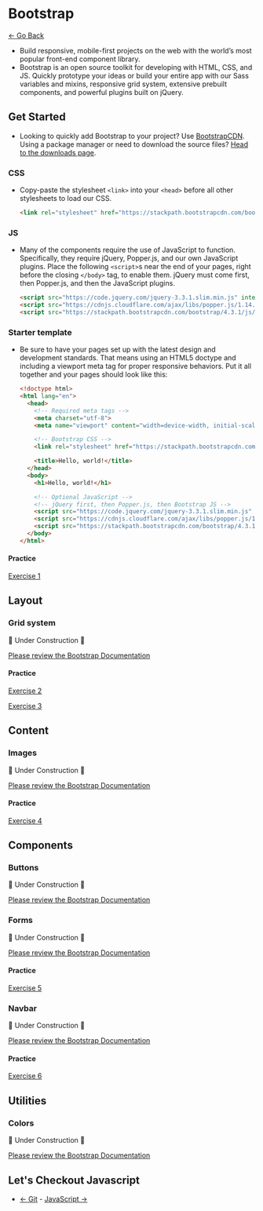 # Bootstrap

[<- Go Back](06-css.md)

* Build responsive, mobile-first projects on the web with the world’s most popular front-end component library.
* Bootstrap is an open source toolkit for developing with HTML, CSS, and JS. Quickly prototype your ideas or build your entire app with our Sass variables and mixins, responsive grid system, extensive prebuilt components, and powerful plugins built on jQuery.

## Get Started

* Looking to quickly add Bootstrap to your project? Use [BootstrapCDN](https://getbootstrap.com/docs/4.3/getting-started/introduction/). Using a package manager or need to download the source files? [Head to the downloads page](https://getbootstrap.com/docs/4.3/getting-started/download/).

### CSS
* Copy-paste the stylesheet `<link>` into your `<head>` before all other stylesheets to load our CSS.
  ```html
  <link rel="stylesheet" href="https://stackpath.bootstrapcdn.com/bootstrap/4.3.1/css/bootstrap.min.css" integrity="sha384-ggOyR0iXCbMQv3Xipma34MD+dH/1fQ784/j6cY/iJTQUOhcWr7x9JvoRxT2MZw1T" crossorigin="anonymous">
  ```
### JS
* Many of the components require the use of JavaScript to function. Specifically, they require jQuery, Popper.js, and our own JavaScript plugins. Place the following `<script>`s near the end of your pages, right before the closing `</body>` tag, to enable them. jQuery must come first, then Popper.js, and then the JavaScript plugins.

  ```html
  <script src="https://code.jquery.com/jquery-3.3.1.slim.min.js" integrity="sha384-q8i/X+965DzO0rT7abK41JStQIAqVgRVzpbzo5smXKp4YfRvH+8abtTE1Pi6jizo" crossorigin="anonymous"></script>
  <script src="https://cdnjs.cloudflare.com/ajax/libs/popper.js/1.14.7/umd/popper.min.js" integrity="sha384-UO2eT0CpHqdSJQ6hJty5KVphtPhzWj9WO1clHTMGa3JDZwrnQq4sF86dIHNDz0W1" crossorigin="anonymous"></script>
  <script src="https://stackpath.bootstrapcdn.com/bootstrap/4.3.1/js/bootstrap.min.js" integrity="sha384-JjSmVgyd0p3pXB1rRibZUAYoIIy6OrQ6VrjIEaFf/nJGzIxFDsf4x0xIM+B07jRM" crossorigin="anonymous"></script>
  ```

### Starter template

* Be sure to have your pages set up with the latest design and development standards. That means using an HTML5 doctype and including a viewport meta tag for proper responsive behaviors. Put it all together and your pages should look like this:

  ```html
  <!doctype html>
  <html lang="en">
    <head>
      <!-- Required meta tags -->
      <meta charset="utf-8">
      <meta name="viewport" content="width=device-width, initial-scale=1, shrink-to-fit=no">

      <!-- Bootstrap CSS -->
      <link rel="stylesheet" href="https://stackpath.bootstrapcdn.com/bootstrap/4.3.1/css/bootstrap.min.css" integrity="sha384-ggOyR0iXCbMQv3Xipma34MD+dH/1fQ784/j6cY/iJTQUOhcWr7x9JvoRxT2MZw1T" crossorigin="anonymous">

      <title>Hello, world!</title>
    </head>
    <body>
      <h1>Hello, world!</h1>

      <!-- Optional JavaScript -->
      <!-- jQuery first, then Popper.js, then Bootstrap JS -->
      <script src="https://code.jquery.com/jquery-3.3.1.slim.min.js" integrity="sha384-q8i/X+965DzO0rT7abK41JStQIAqVgRVzpbzo5smXKp4YfRvH+8abtTE1Pi6jizo" crossorigin="anonymous"></script>
      <script src="https://cdnjs.cloudflare.com/ajax/libs/popper.js/1.14.7/umd/popper.min.js" integrity="sha384-UO2eT0CpHqdSJQ6hJty5KVphtPhzWj9WO1clHTMGa3JDZwrnQq4sF86dIHNDz0W1" crossorigin="anonymous"></script>
      <script src="https://stackpath.bootstrapcdn.com/bootstrap/4.3.1/js/bootstrap.min.js" integrity="sha384-JjSmVgyd0p3pXB1rRibZUAYoIIy6OrQ6VrjIEaFf/nJGzIxFDsf4x0xIM+B07jRM" crossorigin="anonymous"></script>
    </body>
  </html>
  ```

#### Practice
[Exercise 1](../exercises/bootstrap/ex_1.md)

## Layout

### Grid system

🚧 Under Construction 🚧

[Please review the Bootstrap Documentation](https://getbootstrap.com/docs/4.3/layout/grid/)

#### Practice
[Exercise 2](../exercises/bootstrap/ex_2.md)

[Exercise 3](../exercises/bootstrap/ex_3.md)

## Content

### Images

🚧 Under Construction 🚧

[Please review the Bootstrap Documentation](https://getbootstrap.com/docs/4.3/content/images/)

#### Practice
[Exercise 4](../exercises/bootstrap/ex_4.md)

## Components

### Buttons

🚧 Under Construction 🚧

[Please review the Bootstrap Documentation](https://getbootstrap.com/docs/4.3/components/buttons/)


### Forms

🚧 Under Construction 🚧

[Please review the Bootstrap Documentation](https://getbootstrap.com/docs/4.3/components/forms/)

#### Practice
[Exercise 5](../exercises/bootstrap/ex_5.md)

### Navbar

🚧 Under Construction 🚧

[Please review the Bootstrap Documentation](https://getbootstrap.com/docs/4.3/components/navbar/)


#### Practice
[Exercise 6](../exercises/bootstrap/ex_6.md)

## Utilities

### Colors

🚧 Under Construction 🚧

[Please review the Bootstrap Documentation](https://getbootstrap.com/docs/4.3/utilities/colors/)

## Let's Checkout Javascript
* [<- Git](06-css.md) - [JavaScript ->](08-javascript.md)